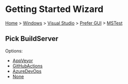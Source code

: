 <!--
GENERATED FILE - DO NOT EDIT
This file was generated by [MarkdownSnippets](https://github.com/SimonCropp/MarkdownSnippets).
Source File: /docs/mdsource/wiz/Windows_VisualStudio_Gui_MSTest.source.md
To change this file edit the source file and then run MarkdownSnippets.
-->

# Getting Started Wizard

[Home](/docs/wiz/readme.md) > [Windows](Windows.md) > [Visual Studio](Windows_VisualStudio.md) > [Prefer GUI](Windows_VisualStudio_Gui.md) > [MSTest](Windows_VisualStudio_Gui_MSTest.md)

## Pick BuildServer

Options:
 * [AppVeyor](Windows_VisualStudio_Gui_MSTest_AppVeyor.md)
 * [GitHubActions](Windows_VisualStudio_Gui_MSTest_GitHubActions.md)
 * [AzureDevOps](Windows_VisualStudio_Gui_MSTest_AzureDevOps.md)
 * [None](Windows_VisualStudio_Gui_MSTest_None.md)
